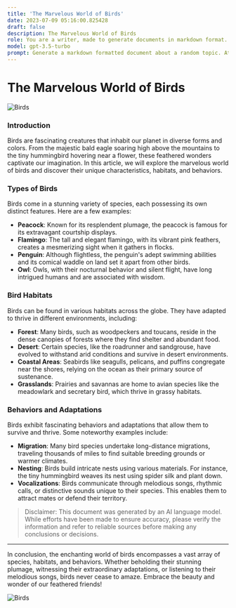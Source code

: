 ```yaml
---
title: 'The Marvelous World of Birds'
date: 2023-07-09 05:16:00.825428
draft: false
description: The Marvelous World of Birds
role: You are a writer, made to generate documents in markdown format. It is very important that all of the documents you generate are in valid markdown format.
model: gpt-3.5-turbo
prompt: Generate a markdown formatted document about a random topic. At the bottom, include a disclaimer explaining that the document was generated by you. The first line of the document should be the title. Make sure that the entire document is in proper markdown format, using a mix of various tags to make the document visually appealing.
---
```


# The Marvelous World of Birds

![Birds](https://cdn.pixabay.com/photo/2016/09/14/20/11/birds-1670407_960_720.jpg)

### Introduction

Birds are fascinating creatures that inhabit our planet in diverse forms and colors. From the majestic bald eagle soaring high above the mountains to the tiny hummingbird hovering near a flower, these feathered wonders captivate our imagination. In this article, we will explore the marvelous world of birds and discover their unique characteristics, habitats, and behaviors.

### Types of Birds

Birds come in a stunning variety of species, each possessing its own distinct features. Here are a few examples:

- **Peacock**: Known for its resplendent plumage, the peacock is famous for its extravagant courtship displays.
- **Flamingo**: The tall and elegant flamingo, with its vibrant pink feathers, creates a mesmerizing sight when it gathers in flocks.
- **Penguin**: Although flightless, the penguin's adept swimming abilities and its comical waddle on land set it apart from other birds.
- **Owl**: Owls, with their nocturnal behavior and silent flight, have long intrigued humans and are associated with wisdom.

### Bird Habitats

Birds can be found in various habitats across the globe. They have adapted to thrive in different environments, including:

- **Forest**: Many birds, such as woodpeckers and toucans, reside in the dense canopies of forests where they find shelter and abundant food.
- **Desert**: Certain species, like the roadrunner and sandgrouse, have evolved to withstand arid conditions and survive in desert environments.
- **Coastal Areas**: Seabirds like seagulls, pelicans, and puffins congregate near the shores, relying on the ocean as their primary source of sustenance.
- **Grasslands**: Prairies and savannas are home to avian species like the meadowlark and secretary bird, which thrive in grassy habitats.

### Behaviors and Adaptations

Birds exhibit fascinating behaviors and adaptations that allow them to survive and thrive. Some noteworthy examples include:

- **Migration**: Many bird species undertake long-distance migrations, traveling thousands of miles to find suitable breeding grounds or warmer climates.
- **Nesting**: Birds build intricate nests using various materials. For instance, the tiny hummingbird weaves its nest using spider silk and plant down.
- **Vocalizations**: Birds communicate through melodious songs, rhythmic calls, or distinctive sounds unique to their species. This enables them to attract mates or defend their territory.

> Disclaimer: This document was generated by an AI language model. While efforts have been made to ensure accuracy, please verify the information and refer to reliable sources before making any conclusions or decisions.

---

In conclusion, the enchanting world of birds encompasses a vast array of species, habitats, and behaviors. Whether beholding their stunning plumage, witnessing their extraordinary adaptations, or listening to their melodious songs, birds never cease to amaze. Embrace the beauty and wonder of our feathered friends!

![Birds](https://cdn.pixabay.com/photo/2021/09/11/16/14/kingfisher-6612970_960_720.jpg)